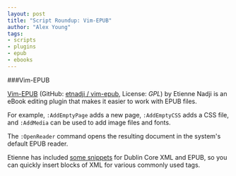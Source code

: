 ```yaml
---
layout: post
title: "Script Roundup: Vim-EPUB"
author: "Alex Young"
tags: 
- scripts
- plugins
- epub
- ebooks
---
```


###Vim-EPUB

[Vim-EPUB](http://www.vim.org/scripts/script.php?script_id=5006) (GitHub: [etnadji / vim-epub](https://github.com/etnadji/vim-epub), License: _GPL_) by Etienne Nadji is an eBook editing plugin that makes it easier to work with EPUB files.

For example, `:AddEmptyPage` adds a new page, `:AddEmptyCSS` adds a CSS file, and `:AddMedia` can be used to add image files and fonts.

The `:OpenReader` command opens the resulting document in the system's default EPUB reader.

Etienne has included [some snippets](https://github.com/etnadji/vim-epub/tree/master/snippets) for Dublin Core XML and EPUB, so you can quickly insert blocks of XML for various commonly used tags.
